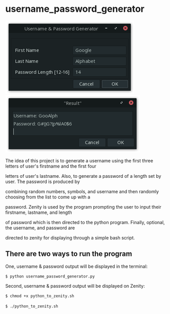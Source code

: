 # username_password_generator

![usr_pswd_gen](https://github.com/naa-7/username_password_generator/blob/main/usr_pswd_gen_form.png)
![result](https://github.com/naa-7/username_password_generator/blob/main/usr_pswd_gen_result.png)


The idea of this project is to generate a username using the first three letters of user's firstname and the first four 

letters of user's lastname. Also, to generate a password of a length set by user. The password is produced by 

combining random numbers, symbols, and username and then randomly choosing from the list to come up with a 

password. Zenity is used by the program prompting the user to input their firstname, lastname, and length 

of password which is then directed to the python program. Finally, optional, the username, and password are 

directed to zenity for displaying through a simple bash script.


## There are two ways to run the program

 One, username & password output will be displayed in the terminal:

    $ python username_password_generator.py


Second, username & password output will be displayed on Zenity:
   
    $ chmod +x python_to_zenity.sh

    $ ./python_to_zenity.sh
